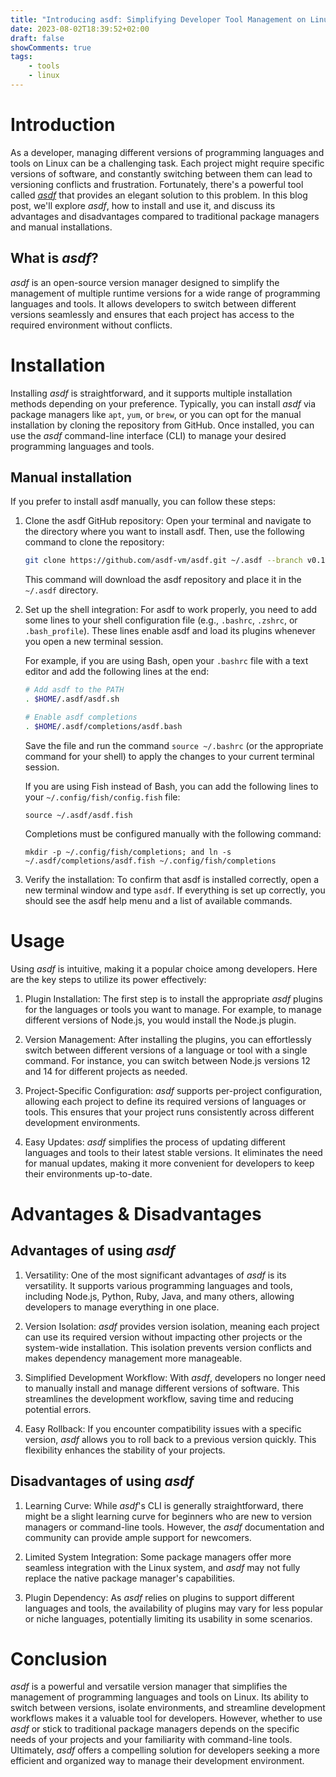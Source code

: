 ```yaml
---
title: "Introducing asdf: Simplifying Developer Tool Management on Linux"
date: 2023-08-02T18:39:52+02:00
draft: false
showComments: true
tags:
    - tools
    - linux
---
```


# Introduction

As a developer, managing different versions of programming languages and tools on Linux can be a challenging task.
Each project might require specific versions of software, and constantly switching between them can lead to versioning conflicts and frustration.
Fortunately, there's a powerful tool called [*asdf*](https://*asdf*-vm.com) that provides an elegant solution to this problem.
In this blog post, we'll explore *asdf*, how to install and use it, and discuss its advantages and disadvantages compared to traditional package managers and manual installations.

## What is *asdf*?

*asdf* is an open-source version manager designed to simplify the management of multiple runtime versions for a wide range of programming languages and tools. It allows developers to switch between different versions seamlessly and ensures that each project has access to the required environment without conflicts.

# Installation

Installing *asdf* is straightforward, and it supports multiple installation methods depending on your preference. Typically, you can install *asdf* via package managers like `apt`, `yum`, or `brew`, or you can opt for the manual installation by cloning the repository from GitHub. Once installed, you can use the *asdf* command-line interface (CLI) to manage your desired programming languages and tools.

## Manual installation

If you prefer to install asdf manually, you can follow these steps:

1. Clone the asdf GitHub repository:
   Open your terminal and navigate to the directory where you want to install asdf. Then, use the following command to clone the repository:

   ```bash
   git clone https://github.com/asdf-vm/asdf.git ~/.asdf --branch v0.12.0
   ```

   This command will download the asdf repository and place it in the `~/.asdf` directory.

2. Set up the shell integration:
   For asdf to work properly, you need to add some lines to your shell configuration file (e.g., `.bashrc`, `.zshrc`, or `.bash_profile`). These lines enable asdf and load its plugins whenever you open a new terminal session.

   For example, if you are using Bash, open your `.bashrc` file with a text editor and add the following lines at the end:

   ```bash
   # Add asdf to the PATH
   . $HOME/.asdf/asdf.sh

   # Enable asdf completions
   . $HOME/.asdf/completions/asdf.bash
   ```

   Save the file and run the command `source ~/.bashrc` (or the appropriate command for your shell) to apply the changes to your current terminal session.

   If you are using Fish instead of Bash, you can add the following lines to your `~/.config/fish/config.fish` file:

   ```fish
   source ~/.asdf/asdf.fish
   ```

   Completions must be configured manually with the following command:

   ```fish
   mkdir -p ~/.config/fish/completions; and ln -s ~/.asdf/completions/asdf.fish ~/.config/fish/completions
   ```

3. Verify the installation:
   To confirm that asdf is installed correctly, open a new terminal window and type `asdf`. If everything is set up correctly, you should see the asdf help menu and a list of available commands.

# Usage

Using *asdf* is intuitive, making it a popular choice among developers. Here are the key steps to utilize its power effectively:

1. Plugin Installation: The first step is to install the appropriate *asdf* plugins for the languages or tools you want to manage. For example, to manage different versions of Node.js, you would install the Node.js plugin.

2. Version Management: After installing the plugins, you can effortlessly switch between different versions of a language or tool with a single command. For instance, you can switch between Node.js versions 12 and 14 for different projects as needed.

3. Project-Specific Configuration: *asdf* supports per-project configuration, allowing each project to define its required versions of languages or tools. This ensures that your project runs consistently across different development environments.

4. Easy Updates: *asdf* simplifies the process of updating different languages and tools to their latest stable versions. It eliminates the need for manual updates, making it more convenient for developers to keep their environments up-to-date.

# Advantages & Disadvantages

## Advantages of using *asdf*

1. Versatility: One of the most significant advantages of *asdf* is its versatility. It supports various programming languages and tools, including Node.js, Python, Ruby, Java, and many others, allowing developers to manage everything in one place.

2. Version Isolation: *asdf* provides version isolation, meaning each project can use its required version without impacting other projects or the system-wide installation. This isolation prevents version conflicts and makes dependency management more manageable.

3. Simplified Development Workflow: With *asdf*, developers no longer need to manually install and manage different versions of software. This streamlines the development workflow, saving time and reducing potential errors.

4. Easy Rollback: If you encounter compatibility issues with a specific version, *asdf* allows you to roll back to a previous version quickly. This flexibility enhances the stability of your projects.

## Disadvantages of using *asdf*

1. Learning Curve: While *asdf*'s CLI is generally straightforward, there might be a slight learning curve for beginners who are new to version managers or command-line tools. However, the *asdf* documentation and community can provide ample support for newcomers.

2. Limited System Integration: Some package managers offer more seamless integration with the Linux system, and *asdf* may not fully replace the native package manager's capabilities.

3. Plugin Dependency: As *asdf* relies on plugins to support different languages and tools, the availability of plugins may vary for less popular or niche languages, potentially limiting its usability in some scenarios.

# Conclusion

*asdf* is a powerful and versatile version manager that simplifies the management of programming languages and tools on Linux. Its ability to switch between versions, isolate environments, and streamline development workflows makes it a valuable tool for developers. However, whether to use *asdf* or stick to traditional package managers depends on the specific needs of your projects and your familiarity with command-line tools. Ultimately, *asdf* offers a compelling solution for developers seeking a more efficient and organized way to manage their development environment.